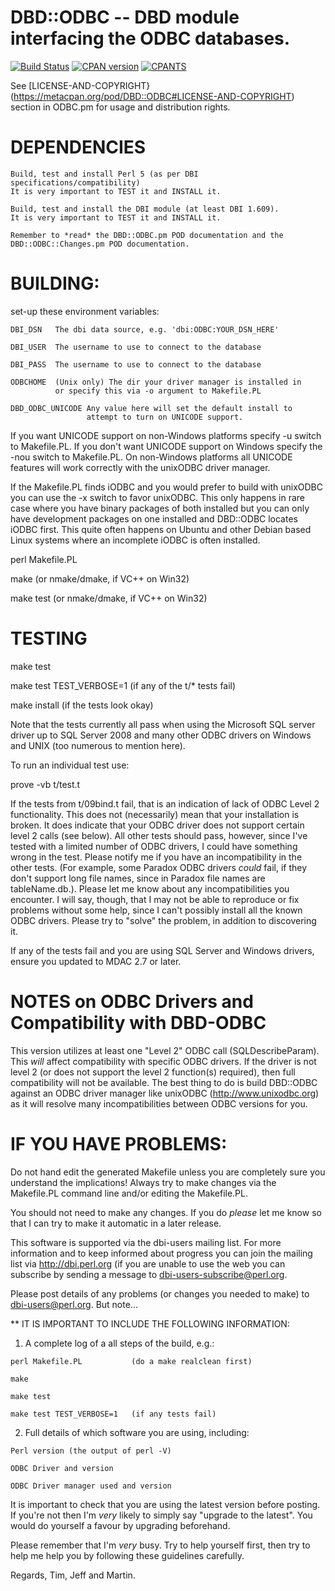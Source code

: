 # DBD::ODBC -- DBD module interfacing the ODBC databases.

[![Build Status](https://travis-ci.org/perl5-dbi/DBD-ODBC.svg?branch=master)](https://travis-ci.org/perl5-dbi/DBD-ODBC)
[![CPAN version](https://badge.fury.io/pl/DBD-ODBC.svg)](http://badge.fury.io/pl/DBD-ODBC)
[![CPANTS](http://cpants.cpanauthors.org/dist/DBD-ODBC.png)](http://cpants.cpanauthors.org/dist/DBD-ODBC)

See [LICENSE-AND-COPYRIGHT}(https://metacpan.org/pod/DBD::ODBC#LICENSE-AND-COPYRIGHT)
section in ODBC.pm for usage and distribution rights.

# DEPENDENCIES

    Build, test and install Perl 5 (as per DBI specifications/compatibility)
    It is very important to TEST it and INSTALL it.

    Build, test and install the DBI module (at least DBI 1.609).
    It is very important to TEST it and INSTALL it.

    Remember to *read* the DBD::ODBC.pm POD documentation and the
    DBD::ODBC::Changes.pm POD documentation.

# BUILDING:

  set-up these environment variables:

    DBI_DSN   The dbi data source, e.g. 'dbi:ODBC:YOUR_DSN_HERE'

    DBI_USER  The username to use to connect to the database

    DBI_PASS  The username to use to connect to the database

    ODBCHOME  (Unix only) The dir your driver manager is installed in
              or specify this via -o argument to Makefile.PL

    DBD_ODBC_UNICODE Any value here will set the default install to
                     attempt to turn on UNICODE support.

  If you want UNICODE support on non-Windows platforms specify -u
  switch to Makefile.PL. If you don't want UNICODE support on Windows
  specify the -nou switch to Makefile.PL. On non-Windows platforms all
  UNICODE features will work correctly with the unixODBC driver
  manager.

  If the Makefile.PL finds iODBC and you would prefer to build with
  unixODBC you can use the -x switch to favor unixODBC. This only
  happens in rare case where you have binary packages of both
  installed but you can only have development packages on one
  installed and DBD::ODBC locates iODBC first. This quite often
  happens on Ubuntu and other Debian based Linux systems where an
  incomplete iODBC is often installed.

  perl Makefile.PL

  make                (or nmake/dmake, if VC++ on Win32)

  make test           (or nmake/dmake, if VC++ on Win32)

# TESTING

  make test

  make test TEST_VERBOSE=1   (if any of the t/* tests fail)

  make install               (if the tests look okay)

  Note that the tests currently all pass when using the Microsoft SQL
  server driver up to SQL Server 2008 and many other ODBC drivers on
  Windows and UNIX (too numerous to mention here).

  To run an individual test use:

  prove -vb t/test.t

  If the tests from t/09bind.t fail, that is an indication of lack of
  ODBC Level 2 functionality.  This does not (necessarily) mean that
  your installation is broken.  It does indicate that your ODBC driver
  does not support certain level 2 calls (see below).  All other tests
  should pass, however, since I've tested with a limited number of
  ODBC drivers, I could have something wrong in the test.  Please
  notify me if you have an incompatibility in the other tests.  (For
  example, some Paradox ODBC drivers *could* fail, if they don't
  support long file names, since in Paradox file names are
  tableName.db.).  Please let me know about any incompatibilities you
  encounter. I will say, though, that I may not be able to reproduce
  or fix problems without some help, since I can't possibly install
  all the known ODBC drivers.  Please try to "solve" the problem, in
  addition to discovering it.

  If any of the tests fail and you are using SQL Server and Windows drivers,
  ensure you updated to MDAC 2.7 or later.

# NOTES on ODBC Drivers and Compatibility with DBD-ODBC

  This version utilizes at least one "Level 2" ODBC call
  (SQLDescribeParam).  This *will* affect compatibility with specific
  ODBC drivers.  If the driver is not level 2 (or does not support the
  level 2 function(s) required), then full compatibility will not be
  available. The best thing to do is build DBD::ODBC against an ODBC
  driver manager like unixODBC (http://www.unixodbc.org) as it will
  resolve many incompatibilities between ODBC versions for you.

# IF YOU HAVE PROBLEMS:

  Do not hand edit the generated Makefile unless you are completely
  sure you understand the implications! Always try to make changes via
  the Makefile.PL command line and/or editing the Makefile.PL.

  You should not need to make any changes. If you do *please* let me
  know so that I can try to make it automatic in a later release.

  This software is supported via the dbi-users mailing list.  For more
  information and to keep informed about progress you can join the
  mailing list via http://dbi.perl.org (if you are unable to use the
  web you can subscribe by sending a message to
  dbi-users-subscribe@perl.org.

  Please post details of any problems (or changes you needed to make)
  to dbi-users@perl.org. But note...

  ** IT IS IMPORTANT TO INCLUDE THE FOLLOWING INFORMATION:

  1. A complete log of a all steps of the build, e.g.:

    perl Makefile.PL           (do a make realclean first)

    make

    make test

    make test TEST_VERBOSE=1   (if any tests fail)

  2. Full details of which software you are using, including:

    Perl version (the output of perl -V)

    ODBC Driver and version

    ODBC Driver manager used and version

  It is important to check that you are using the latest version
  before posting. If you're not then I'm *very* likely to simply say
  "upgrade to the latest". You would do yourself a favour by upgrading
  beforehand.

  Please remember that I'm _very_ busy. Try to help yourself first,
  then try to help me help you by following these guidelines
  carefully.

  Regards,
  Tim, Jeff and Martin.
